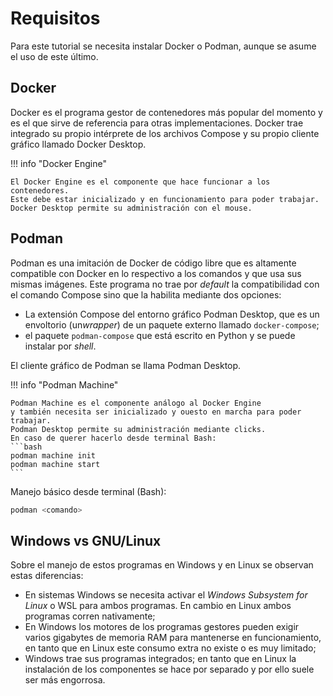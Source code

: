 
# Requisitos


Para este tutorial se necesita instalar Docker o Podman,
aunque se asume el uso de este último.


## Docker

Docker es el programa gestor de contenedores más popular del momento
y es el que sirve de referencia para otras implementaciones.
Docker trae integrado su propio intérprete de los archivos Compose
y su propio cliente gráfico llamado Docker Desktop.



!!! info "Docker Engine"

    El Docker Engine es el componente que hace funcionar a los contenedores.
    Este debe estar inicializado y en funcionamiento para poder trabajar.
    Docker Desktop permite su administración con el mouse.


## Podman

Podman es una imitación de Docker de código libre
que es altamente compatible con Docker en lo respectivo a los comandos y que usa sus mismas imágenes.
Este programa no trae por *default* la compatibilidad con el comando Compose sino que la habilita mediante dos opciones:

- La extensión Compose del entorno gráfico Podman Desktop,
que es un envoltorio (un*wrapper*) de un paquete externo llamado `docker-compose`;
- el paquete `podman-compose` que está escrito en Python y se puede instalar por *shell*.

El cliente gráfico de Podman se llama Podman Desktop.

!!! info "Podman Machine"

    Podman Machine es el componente análogo al Docker Engine
    y también necesita ser inicializado y ouesto en marcha para poder trabajar. 
    Podman Desktop permite su administración mediante clicks.
    En caso de querer hacerlo desde terminal Bash:
    ```bash
    podman machine init
    podman machine start
    ```

Manejo básico desde terminal (Bash):

```bash
podman <comando>
```


## Windows vs GNU/Linux

Sobre el manejo de estos programas en Windows y en Linux se observan estas diferencias:

- En sistemas Windows se necesita activar el *Windows Subsystem for Linux* o WSL para ambos programas. En cambio en Linux ambos programas corren nativamente;
- En Windows los motores de los programas gestores pueden exigir varios gigabytes de memoria RAM para mantenerse en funcionamiento,
en tanto que en Linux este consumo extra no existe o es muy limitado;
- Windows trae sus programas integrados; en tanto que en Linux la instalación de los componentes se hace por separado y por ello suele ser más engorrosa.


